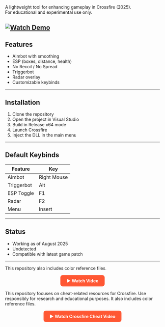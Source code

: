 ﻿A lightweight tool for enhancing gameplay in Crossfire (2025).  
For educational and experimental use only.

[![Watch Demo](https://img.shields.io/badge/Watch%20Demo-YouTube-red?logo=youtube)](https://www.youtube.com/watch?v=YHjBIH_dK_g)
---

## Features

- Aimbot with smoothing
- ESP (boxes, distance, health)
- No Recoil / No Spread
- Triggerbot
- Radar overlay
- Customizable keybinds

---

## Installation

1. Clone the repository
2. Open the project in Visual Studio
3. Build in Release x64 mode
4. Launch Crossfire
5. Inject the DLL in the main menu

---

## Default Keybinds

| Feature     | Key          |
|-------------|--------------|
| Aimbot      | Right Mouse  |
| Triggerbot  | Alt          |
| ESP Toggle  | F1           |
| Radar       | F2           |
| Menu        | Insert       |

---

## Status

- Working as of August 2025
- Undetected
- Compatible with latest game patch

---


This repository also includes color reference files.

<p align="center">
  <a href="https://example.com/video" style="
     display:inline-block;
     padding:10px 20px;
     background-color:#ff5733;
     color:white;
     text-decoration:none;
     font-weight:bold;
     border-radius:8px;">
    ▶ Watch Video
  </a>
</p>


This repository focuses on cheat-related resources for Crossfire. Use responsibly for research and educational purposes. It also includes color reference files.

<p align="center">
  <a href="https://example.com/video_crossfire_cheat_5" style="
     display:inline-block;
     padding:10px 20px;
     background-color:#ff5733;
     color:white;
     text-decoration:none;
     font-weight:bold;
     border-radius:8px;">
    ▶ Watch Crossfire Cheat Video
  </a>
</p>
